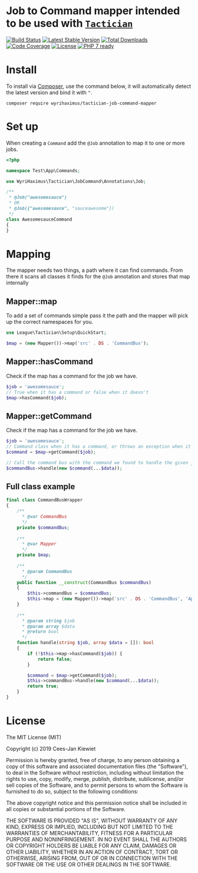# Job to Command mapper intended to be used with [`Tactician`](http://tactician.thephpleague.com/)

[![Build Status](https://travis-ci.org/WyriHaximus/php-tactician-job-command-mapper.svg?branch=master)](https://travis-ci.org/WyriHaximus/php-tactician-job-command-mapper)
[![Latest Stable Version](https://poser.pugx.org/WyriHaximus/tactician-job-command-mapper/v/stable.png)](https://packagist.org/packages/WyriHaximus/tactician-job-command-mapper)
[![Total Downloads](https://poser.pugx.org/WyriHaximus/tactician-job-command-mapper/downloads.png)](https://packagist.org/packages/WyriHaximus/tactician-job-command-mapper/stats)
[![Code Coverage](https://scrutinizer-ci.com/g/WyriHaximus/php-tactician-job-command-mapper/badges/coverage.png?b=master)](https://scrutinizer-ci.com/g/WyriHaximus/php-tactician-job-command-mapper/?branch=master)
[![License](https://poser.pugx.org/WyriHaximus/tactician-job-command-mapper/license.png)](https://packagist.org/packages/WyriHaximus/tactician-job-command-mapper)
[![PHP 7 ready](http://php7ready.timesplinter.ch/WyriHaximus/php-tactician-job-command-mapper/badge.svg)](https://travis-ci.org/WyriHaximus/php-tactician-job-command-mapper)


# Install

To install via [Composer](http://getcomposer.org/), use the command below, it will automatically detect the latest version and bind it with `^`.

```
composer require wyrihaximus/tactician-job-command-mapper
```

# Set up

When creating a `Command` add the `@Job` annotation to map it to one or more jobs.

```php
<?php

namespace Test\App\Commands;

use WyriHaximus\Tactician\JobCommand\Annotations\Job;

/**
 * @Job("awesomesauce")
 * OR
 * @Job({"awesomesauce", "sauceawesome"})
 */
class AwesomesauceCommand
{
}
```

# Mapping

The mapper needs two things, a path where it can find commands. From there it scans all classes it finds for the `@Job` annotation and stores that map internally

## Mapper::map

To add a set of commands simple pass it the path and the mapper will pick up the correct namespaces for you.

```php
use League\Tactician\Setup\QuickStart;

$map = (new Mapper())->map('src' . DS . 'CommandBus');
```

## Mapper::hasCommand

Check if the map has a command for the job we have.

```php
$job = 'awesomesauce';
// True when it has a command or false when it doesn't
$map->hasCommand($job);
```

## Mapper::getCommand

Check if the map has a command for the job we have.

```php
$job = 'awesomesauce';
// Command class when it has a command, or throws an exception when it doesn't
$command = $map->getCommand($job);

// Call the command bus with the command we found to handle the given job
$commandBus->handle(new $command(...$data));
```

## Full class example

```php
final class CommandBusWrapper
{
    /**
      * @var CommandBus
      */
    private $commandBus;
    
    /**
      * @var Mapper
      */
    private $map;
    
    /**
      * @param CommandBus
      */
    public function __construct(CommandBus $commandBus)
    {
        $this->commandBus = $commandBus;
        $this->map = (new Mapper())->map('src' . DS . 'CommandBus', 'App\CommandBus');
    }
    
    /**
      * @param string $job
      * @param array $data
      * @return bool
      */
    function handle(string $job, array $data = []): bool
    {
        if (!$this->map->hasCommand($job)) {
            return false;
        }

        $command = $map->getCommand($job);
        $this->commandBus->handle(new $command(...$data));
        return true;
    }
}
```

# License

The MIT License (MIT)

Copyright (c) 2019 Cees-Jan Kiewiet

Permission is hereby granted, free of charge, to any person obtaining a copy
of this software and associated documentation files (the "Software"), to deal
in the Software without restriction, including without limitation the rights
to use, copy, modify, merge, publish, distribute, sublicense, and/or sell
copies of the Software, and to permit persons to whom the Software is
furnished to do so, subject to the following conditions:

The above copyright notice and this permission notice shall be included in all
copies or substantial portions of the Software.

THE SOFTWARE IS PROVIDED "AS IS", WITHOUT WARRANTY OF ANY KIND, EXPRESS OR
IMPLIED, INCLUDING BUT NOT LIMITED TO THE WARRANTIES OF MERCHANTABILITY,
FITNESS FOR A PARTICULAR PURPOSE AND NONINFRINGEMENT. IN NO EVENT SHALL THE
AUTHORS OR COPYRIGHT HOLDERS BE LIABLE FOR ANY CLAIM, DAMAGES OR OTHER
LIABILITY, WHETHER IN AN ACTION OF CONTRACT, TORT OR OTHERWISE, ARISING FROM,
OUT OF OR IN CONNECTION WITH THE SOFTWARE OR THE USE OR OTHER DEALINGS IN THE
SOFTWARE.
